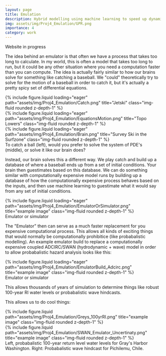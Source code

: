 ```yaml
---
layout: page
title: Emulation   
description: Hybrid modelling using machine learning to speed up dynamic models
img: assets/img/Proj4_Emulation/GPR.png
importance: 4
category: work
---
```


Website in progress

The idea behind an emulator is that often we have a process that takes too long to calculate. In my world, this is often a model that takes too long to run, but it could be any other situation where you need a computation faster than you can compute. The idea is actually fairly similar to how our brains solve for something like catching a baseball. We "could" theoretically try to solve for the motion of a baseball in order to catch it, but it's actually a pretty spicy set of differential equations. 


<div class="row">
    <div class="col-sm mt-3 mt-md-0">
        {% include figure.liquid loading="eager" path="assets/img/Proj4_Emulation/Catch.png" title="Jetski" class="img-fluid rounded z-depth-1" %}
    </div>
    <div class="col-sm mt-3 mt-md-0">
        {% include figure.liquid loading="eager" path="assets/img/Proj4_Emulation/EquationsMotion.png" title="Topo Lowers" class="img-fluid rounded z-depth-1" %}
    </div>
    <div class="col-sm mt-3 mt-md-0">
        {% include figure.liquid loading="eager" path="assets/img/Proj4_Emulation/Brain.png" title="Survey Ski in the Surfzone" class="img-fluid rounded z-depth-1" %}
    </div>
</div>
<div class="caption">
    To catch a ball (left), would you prefer to solve the system of PDE's (middle), or solve it like our brain does?  
</div>

Instead, our brain solves this a different way.  We play catch and build up a database of where a baseball ends up from a set of initial conditions.  Your brain then guestimates based on this database. We can do something similar with computationally expensive model runs by building up a database of how the computationally expensive process behaves based on the inputs, and then use machine learning to guestimate what it would say from any set of initial conditions.

<div class="row">
    <div class="col-sm mt-3 mt-md-0">
        {% include figure.liquid loading="eager" path="assets/img/Proj4_Emulation/EmulatorOrSimulator.png" title="example image" class="img-fluid rounded z-depth-1" %}
    </div>
</div>
<div class="caption">
    Emulator or simulator
</div>

The "Emulator" then can serve as a much faster replacement for you expensive computational process. This allows all kinds of exciting things that would normally be computationally prohibitice (like probabalistic modelling). An example emulator build to replace a computationally expensive coupled ADCIRC/SWAN (hydrodynamic + wave) model in order to allow probabalistic hazard analysis looks like this:

<div class="row">
    <div class="col-sm mt-3 mt-md-0">
        {% include figure.liquid loading="eager" path="assets/img/Proj4_Emulation/EmulatorBuild_Adcirc.png" title="example image" class="img-fluid rounded z-depth-1" %}
    </div>
</div>
<div class="caption">
    Emulator or simulator
</div>


This allows thousands of years of simulation to determine things like robust 100-year RI water levels or probabalistic wave hindcasts.  


This allows us to do cool things:

<div class="row justify-content-sm-center">
    <div class="col-sm-5 mt-3 mt-md-0">
        {% include figure.liquid path="assets/img/Proj4_Emulation/Greys_100yrRI.png" title="example image" class="img-fluid rounded z-depth-1" %}
    </div>
    <div class="col-sm-7 mt-3 mt-md-0">
        {% include figure.liquid path="assets/img/Proj4_Emulation/SWAN_Emulator_Uncertinaty.png" title="example image" class="img-fluid rounded z-depth-1" %}
    </div>
</div>
<div class="caption">
    Left, probabalistic 100-year return level water levels for Gray's Harbor Washington. Right: Probabalistic wave hindcast for Pichilemu, Chile.  
</div>

